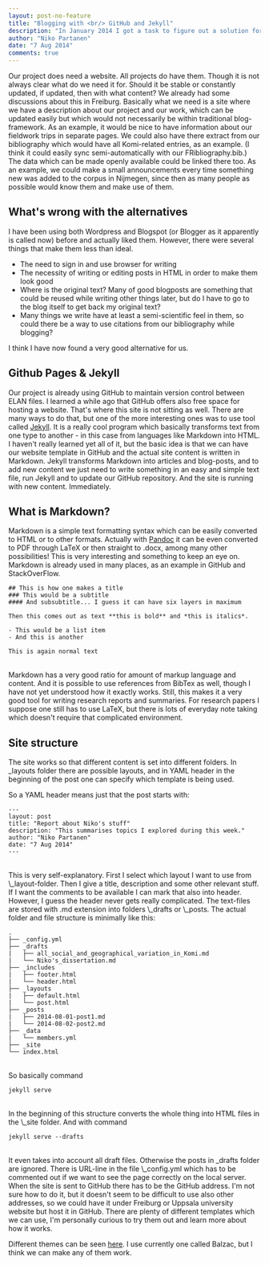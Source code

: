 ```yaml
---
layout: post-no-feature
title: "Blogging with <br/> GitHub and Jekyll"
description: "In January 2014 I got a task to figure out a solution for our project website. Now in August I came up with something."
author: "Niko Partanen"
date: "7 Aug 2014"
comments: true
---
```


Our project does need a website. All projects do have them. Though it is not always clear what do we need it for. Should it be stable or constantly updated, if updated, then with what content? We already had some discussions about this in Freiburg. Basically what we need is a site where we have a description about our project and our work, which can be updated easily but which would not necessarily be within traditional blog-framework. As an example, it would be nice to have information about our fieldwork trips in separate pages. We could also have there extract from our bibliography which would have all Komi-related entries, as an example. (I think it could easily sync semi-automatically with our FRibliography.bib.) The data which can be made openly available could be linked there too. As an example, we could make a small announcements every time something new was added to the corpus in Nijmegen, since then as many people as possible would know them and make use of them.

## What's wrong with the alternatives

I have been using both Wordpress and Blogspot (or Blogger as it apparently is called now) before and actually liked them. However, there were several things that make them less than ideal.

- The need to sign in and use browser for writing
- The necessity of writing or editing posts in HTML in order to make them look good
- Where is the original text? Many of good blogposts are something that could be reused while writing other things later, but do I have to go to the blog itself to get back my original text?
- Many things we write have at least a semi-scientific feel in them, so could there be a way to use citations from our bibliography while blogging?

I think I have now found a very good alternative for us.

## Github Pages & Jekyll

Our project is already using GitHub to maintain version control between ELAN files. I learned a while ago that GitHub offers also free space for hosting a website. That's where this site is not sitting as well. There are many ways to do that, but one of the more interesting ones was to use tool called [Jekyll](http://jekyllrb.com/). It is a really cool program which basically transforms text from one type to another - in this case from languages like Markdown into HTML. I haven't really learned yet all of it, but the basic idea is that we can have our website template in GitHub and the actual site content is written in Markdown. Jekyll transforms Markdown into articles and blog-posts, and to add new content we just need to write something in an easy and simple text file, run Jekyll and to update our GitHub repository. And the site is running with new content. Immediately.

## What is Markdown?

Markdown is a simple text formatting syntax which can be easily converted to HTML or to other formats. Actually with [Pandoc](http://johnmacfarlane.net/pandoc/) it can be even converted to PDF through LaTeX or then straight to .docx, among many other possibilities! This is very interesting and something to keep an eye on. Markdown is already used in many places, as an example in GitHub and StackOverFlow.

    ## This is how one makes a title
    ### This would be a subtitle
    #### And subsubtitle... I guess it can have six layers in maximum
    
    Then this comes out as text **this is bold** and *this is italics*.
    
    - This would be a list item
    - And this is another
    
    This is again normal text

<br/>
Markdown has a very good ratio for amount of markup language and content. And it is possible to use references from BibTex as well, though I have not yet understood how it exactly works. Still, this makes it a very good tool for writing research reports and summaries. For research papers I suppose one still has to use LaTeX, but there is lots of everyday note taking which doesn't require that complicated environment.

## Site structure

The site works so that different content is set into different folders. In \_layouts folder there are possible layouts, and in YAML header in the beginning of the post one can specify which template is being used.

So a YAML header means just that the post starts with:

    ---
    layout: post
    title: "Report about Niko's stuff"
    description: "This summarises topics I explored during this week."
    author: "Niko Partanen"
    date: "7 Aug 2014"
    ---

<br/>
This is very self-explanatory. First I select which layout I want to use from \_layout-folder. Then I give a title, description and some other relevant stuff. If I want the comments to be available I can mark that also into header. However, I guess the header never gets really complicated. The text-files are stored with .md extension into folders \_drafts or \_posts.  The actual folder and file structure is minimally like this:

    .
    ├── _config.yml
    ├── _drafts
    |   ├── all_social_and_geographical_variation_in_Komi.md
    |   └── Niko's_dissertation.md
    ├── _includes
    |   ├── footer.html
    |   └── header.html
    ├── _layouts
    |   ├── default.html
    |   └── post.html
    ├── _posts
    |   ├── 2014-08-01-post1.md
    |   └── 2014-08-02-post2.md
    ├── _data
    |   └── members.yml
    ├── _site
    └── index.html

<br/>
So basically command

    jekyll serve

<br/>
In the beginning of this structure converts the whole thing into HTML files in the \_site folder. And with command

    jekyll serve --drafts

<br/>
It even takes into account all draft files. Otherwise the posts in _drafts folder are ignored. There is URL-line in the file \_config.yml which has to be commented out if we want to see the page correctly on the local server. When the site is sent to GitHub there has to be the GitHub address. I'm not sure how to do it, but it doesn't seem to be difficult to use also other addresses, so we could have it under Freiburg or Uppsala university website but host it in GitHub. There are plenty of different templates which we can use, I'm personally curious to try them out and learn more about how it works.

Different themes can be seen [here](http://jekyllthemes.org/). I use currently one called Balzac, but I think we can make any of them work.